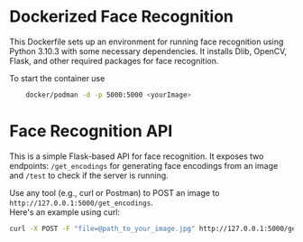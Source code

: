 # Dockerized Face Recognition

This Dockerfile sets up an environment for running face recognition using Python 3.10.3 with some necessary dependencies. It installs Dlib, OpenCV, Flask, and other required packages for face recognition.

To start the container use

```bash
    docker/podman -d -p 5000:5000 <yourImage>
```

# Face Recognition API

This is a simple Flask-based API for face recognition. It exposes two endpoints: `/get_encodings` for generating face encodings from an image and `/test` to check if the server is running.

Use any tool (e.g., curl or Postman) to POST an image to
`http://127.0.0.1:5000/get_encodings`.  
 Here's an example using curl:

```bash
curl -X POST -F "file=@path_to_your_image.jpg" http://127.0.0.1:5000/get_encodings

```
